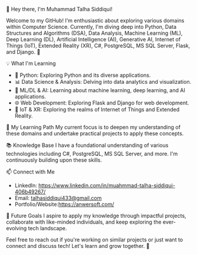 👋 Hey there, I'm Muhammad Talha Siddiqui!

Welcome to my GitHub! I'm enthusiastic about exploring various domains within Computer Science. Currently, I'm diving deep into Python, Data Structures and Algorithms (DSA), Data Analysis, Machine Learning (ML), Deep Learning (DL), Artificial Intelligence (AI), Generative AI, Internet of Things (IoT), Extended Reality (XR), C#, PostgreSQL, MS SQL Server, Flask, and Django. 🚀

💡 What I'm Learning
- 🐍 Python: Exploring Python and its diverse applications.
- 📊 Data Science & Analysis: Delving into data analytics and visualization.
- 🤖 ML/DL & AI: Learning about machine learning, deep learning, and AI applications.
- 🌐 Web Development: Exploring Flask and Django for web development.
- 📡 IoT & XR: Exploring the realms of Internet of Things and Extended Reality.

🌱 My Learning Path
My current focus is to deepen my understanding of these domains and undertake practical projects to apply these concepts.

📚 Knowledge Base
I have a foundational understanding of various technologies including C#, PostgreSQL, MS SQL Server, and more. I'm continuously building upon these skills.

📫 Connect with Me
- LinkedIn: https://www.linkedin.com/in/muahmmad-talha-siddiqui-406b49267/
- Email: talhasiddiqui433@gmail.com  
- Portfolio/Website:https://anwersoft.com/

🎯 Future Goals
I aspire to apply my knowledge through impactful projects, collaborate with like-minded individuals, and keep exploring the ever-evolving tech landscape.

Feel free to reach out if you're working on similar projects or just want to connect and discuss tech! Let's learn and grow together. 🌟
